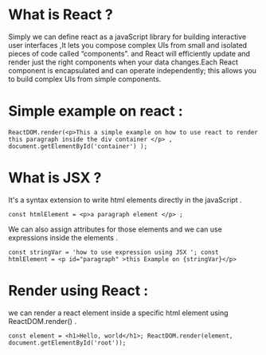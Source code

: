 # What is React ? 

Simply we can define react as a javaScript library for building interactive user interfaces ,It lets you compose complex UIs from small and isolated pieces of code called “components”. and React will efficiently update and render just the right components when your data changes.Each React component is encapsulated and can operate independently; this allows you to build complex UIs from simple components.


# Simple example on react :

	ReactDOM.render(<p>This a simple example on how to use react to render this paragraph inside the div container </p> , document.getElementById('container') );



# What is JSX ?
It's a syntax extension to write html elements directly in the javaScript .

`const htmlElement = <p>a paragraph element </p> ;`

We can also assign attributes for those elements and we can use expressions inside the elements .

`const stringVar = 'how to use expression using JSX ';
const htmlElement = <p id="paragraph" >this Example on {stringVar}</p>`


# Render using React :
we can render a react element inside a specific html element using ReactDOM.render() .

`const element = <h1>Hello, world</h1>;
ReactDOM.render(element, document.getElementById('root'));`


